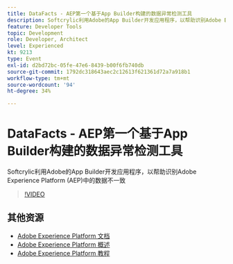 ```yaml
---
title: DataFacts - AEP第一个基于App Builder构建的数据异常检测工具
description: Softcrylic利用Adobe的App Builder开发应用程序，以帮助识别Adobe Experience Platform (AEP)中的数据不一致
feature: Developer Tools
topic: Development
role: Developer, Architect
level: Experienced
kt: 9213
type: Event
exl-id: d2bd72bc-05fe-47e6-8439-b00f6fb740db
source-git-commit: 1792dc318643aec2c12613f621361d72a7a918b1
workflow-type: tm+mt
source-wordcount: '94'
ht-degree: 34%

---
```


# DataFacts - AEP第一个基于App Builder构建的数据异常检测工具

Softcrylic利用Adobe的App Builder开发应用程序，以帮助识别Adobe Experience Platform (AEP)中的数据不一致

>[!VIDEO](https://video.tv.adobe.com/v/337710/?quality=12&learn=on&hidetitle=true)

## 其他资源

- [Adobe Experience Platform 文档](https://experienceleague.adobe.com/docs/experience-platform.html)
- [Adobe Experience Platform 概述](https://experienceleague.adobe.com/docs/experience-platform/landing/home.html?lang=zh-Hans)
- [Adobe Experience Platform 教程](https://experienceleague.adobe.com/docs/platform-learn/tutorials/overview.html?lang=en)
